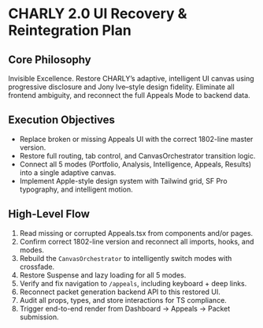 # CHARLY 2.0 UI Recovery & Reintegration Plan

## Core Philosophy
Invisible Excellence. Restore CHARLY’s adaptive, intelligent UI canvas using progressive disclosure and Jony Ive–style design fidelity. Eliminate all frontend ambiguity, and reconnect the full Appeals Mode to backend data.

## Execution Objectives
- Replace broken or missing Appeals UI with the correct 1802-line master version.
- Restore full routing, tab control, and CanvasOrchestrator transition logic.
- Connect all 5 modes (Portfolio, Analysis, Intelligence, Appeals, Results) into a single adaptive canvas.
- Implement Apple-style design system with Tailwind grid, SF Pro typography, and intelligent motion.

## High-Level Flow
1. Read missing or corrupted Appeals.tsx from components and/or pages.
2. Confirm correct 1802-line version and reconnect all imports, hooks, and modes.
3. Rebuild the `CanvasOrchestrator` to intelligently switch modes with crossfade.
4. Restore Suspense and lazy loading for all 5 modes.
5. Verify and fix navigation to `/appeals`, including keyboard + deep links.
6. Reconnect packet generation backend API to this restored UI.
7. Audit all props, types, and store interactions for TS compliance.
8. Trigger end-to-end render from Dashboard → Appeals → Packet submission.
